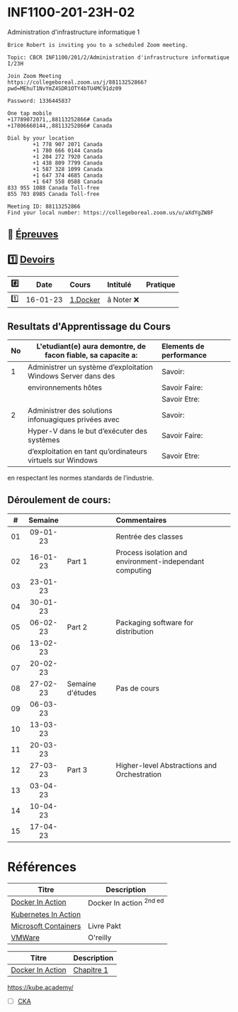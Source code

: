# INF1100-201-23H-02
Administration d'infrastructure informatique 1

```
Brice Robert is inviting you to a scheduled Zoom meeting.

Topic: CBCR INF1100/201/2/Administration d'infrastructure informatique I/23H

Join Zoom Meeting
https://collegeboreal.zoom.us/j/88113252866?pwd=MEhuT1NvYmZ4SDR1OTY4bTU4MC91dz09

Password: 1336445837

One tap mobile
+17789072071,,88113252866# Canada
+17806660144,,88113252866# Canada

Dial by your location
        +1 778 907 2071 Canada
        +1 780 666 0144 Canada
        +1 204 272 7920 Canada
        +1 438 809 7799 Canada
        +1 587 328 1099 Canada
        +1 647 374 4685 Canada
        +1 647 558 0588 Canada
833 955 1088 Canada Toll-free
855 703 8985 Canada Toll-free

Meeting ID: 88113252866
Find your local number: https://collegeboreal.zoom.us/u/aXdYgZW8F
```


## :date: [Épreuves](.epreuves)

## :one: [Devoirs](Devoirs)

|:hash: | Date   | Cours                      | Intitulé                            |  Pratique                                                     |
|-------|--------|:---------------------------|:------------------------------------|:--------------------------------------------------------------|
| :one: |16-01-23| [1.Docker](1.Docker)       | â Noter :x: |


## Resultats d'Apprentissage du Cours

|No|L'etudiant(e) aura demontre, de facon fiable, sa capacite a:      |          Elements de performance                               | 
|--|------------------------------------------------------------------|:---------------------------------------------------------------| 
| 1| Administrer un système d’exploitation Windows Server dans des    | Savoir:                                                        | 
|  | environnements hôtes                                             | Savoir Faire:                                                  | 
|  |                                                                  | Savoir Etre:                                                   | 
| 2| Administrer des solutions infonuagiques privées avec             | Savoir:                                                        | 
|  | Hyper-V dans le but d’exécuter des systèmes                      | Savoir Faire:                                                  | 
|  | d’exploitation en tant qu’ordinateurs virtuels sur Windows       | Savoir Etre:                                                   | 





en respectant les normes standards de l’industrie.


## Déroulement de cours:

|# | Semaine|                                          |     Commentaires                                                   |
|--|:------:|:-----------------------------------------|:-------------------------------------------------------------------|
|01|09-01-23|                                          | Rentrée des classes                                                |
|02|16-01-23| Part 1                                   | Process isolation and environment-independant computing            |
|03|23-01-23|                                          |                                                                    |
|04|30-01-23|                                          |                                                                    |
|05|06-02-23| Part 2                                   | Packaging software for distribution                                |
|06|13-02-23|                                          |                                                                    |
|07|20-02-23|                                          |                                                                    |
|08|27-02-23| Semaine d'études                         | Pas de cours                                                       |
|09|06-03-23|                                          |                                                                    |
|10|13-03-23|                                          |                                                                    |
|11|20-03-23|                                          |                                                                    |
|12|27-03-23| Part 3                                   | Higher-level Abstractions and Orchestration                        |
|13|03-04-23|                                          |                                                                    |
|14|10-04-23|                                          |                                                                    |
|15|17-04-23|                                          |                                                                    |


# Références


| Titre                                                                                      | Description                        |
|--------------------------------------------------------------------------------------------|------------------------------------|
| [Docker In Action](https://www.manning.com/books/docker-in-action-second-edition)          | Docker In action  <sup>2nd ed</sup>|
| [Kubernetes In Action](https://www.manning.com/books/kubernetes-in-action-second-edition)  |                                    |
| [Microsoft Containers](https://azure.microsoft.com/en-us/product-categories/containers)    | Livre Pakt                         |
| [VMWare](https://k8s.vmware.com/kubernetes-up-and-running)                                 | O'reilly                           |


| Titre | Description |
|-------|-------------|
| [Docker In Action](https://www.manning.com/books/docker-in-action-second-edition) | [Chapitre 1](https://livebook.manning.com/book/kubernetes-in-action/chapter-1) |


https://kube.academy/

- [ ] [CKA](https://training.linuxfoundation.org/certification/certified-kubernetes-administrator-cka)
